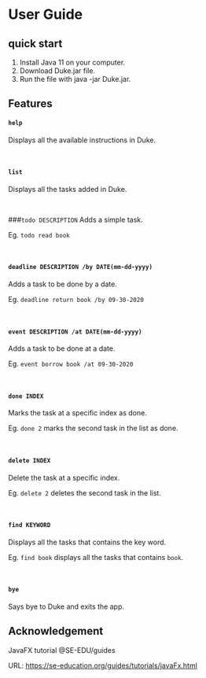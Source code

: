 # User Guide
## quick start
1. Install Java 11 on your computer.
2. Download Duke.jar file.
3. Run the file with java -jar Duke.jar.
## Features 
#### `help`
Displays all the available instructions in Duke.

<br/>

#### `list`
Displays all the tasks added in Duke.

<br/>

###`todo DESCRIPTION`
Adds a simple task.

Eg. `todo read book`

<br/>

#### `deadline DESCRIPTION /by DATE(mm-dd-yyyy)`
Adds a task to be done by a date.

Eg. `deadline return book /by 09-30-2020`

<br/>

#### `event DESCRIPTION /at DATE(mm-dd-yyyy)`
Adds a task to be done at a date.

Eg. `event borrow book /at 09-30-2020`

<br/>

#### `done INDEX`
Marks the task at a specific index as done.

Eg. `done 2` marks the second task in the list as done.

<br/>

#### `delete INDEX`
Delete the task at a specific index.

Eg. `delete 2` deletes the second task in the list.

<br/>

#### `find KEYWORD`
Displays all the tasks that contains the key word.

Eg. `find book` displays all the tasks that contains `book`.

<br/>

#### `bye`
Says bye to Duke and exits the app.
## Acknowledgement
JavaFX tutorial @SE-EDU/guides

URL: https://se-education.org/guides/tutorials/javaFx.html
